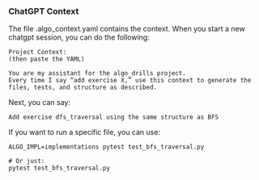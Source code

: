 
### ChatGPT Context
The file .algo_context.yaml contains the context.  When you start a new chatgpt session, you can do the following: 

```
Project Context:
(then paste the YAML)

You are my assistant for the algo_drills project.
Every time I say “add exercise X,” use this context to generate the files, tests, and structure as described.
```

Next, you can say: 

```
Add exercise dfs_traversal using the same structure as BFS
```


If you want to run a specific file, you can use: 
```
ALGO_IMPL=implementations pytest test_bfs_traversal.py

# Or just: 
pytest test_bfs_traversal.py
```